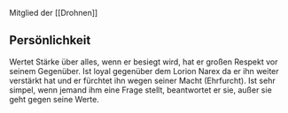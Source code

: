 Mitglied der [[Drohnen]]

## Persönlichkeit

Wertet Stärke über alles, wenn er besiegt wird, hat er großen Respekt vor seinem Gegenüber.
Ist loyal gegenüber dem Lorion Narex da er ihn weiter verstärkt hat und er fürchtet ihn wegen seiner Macht (Ehrfurcht). 
Ist sehr simpel, wenn jemand ihm eine Frage stellt, beantwortet er sie, außer sie geht gegen seine Werte.
